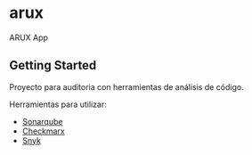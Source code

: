 # arux

ARUX App

## Getting Started

Proyecto para auditoria con herramientas de análisis de código.

Herramientas para utilizar:

- [Sonarqube](https://www.sonarqube.org/)
- [Checkmarx](https://checkmarx.com/)
- [Snyk](https://snyk.io/)

